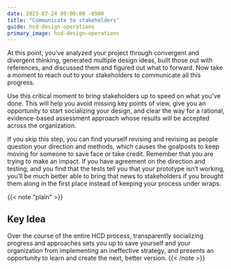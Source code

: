 ```yaml
---
date: 2023-07-24 09:00:00 -0500
title: "Communicate to stakeholders"
guide: hcd-design-operations
primary_image: hcd-design-operations
---
```

At this point, you’ve analyzed your project through convergent and divergent thinking, generated multiple design ideas, built those out with references, and discussed them and figured out what to forward. Now take a moment to reach out to your stakeholders to communicate all this progress.

Use this critical moment to bring stakeholders up to speed on what you’ve done. This will help you avoid missing key points of view, give you an opportunity to start socializing your design, and clear the way for a rational, evidence-based assessment approach whose results will be accepted across the organization.

If you skip this step, you can find yourself revising and revising as people question your direction and methods, which causes the goalposts to keep moving for someone to save face or take credit. Remember that you are trying to make an impact. If you have agreement on the direction and testing, and you find that the tests tell you that your prototype isn’t working, you’ll be much better able to bring that news to stakeholders if you brought them along in the first place instead of keeping your process under wraps. 

{{< note "plain" >}}
## Key Idea
Over the course of the entire HCD process, transparently socializing progress and approaches sets you up to save yourself and your organization from implementing an ineffective strategy, and presents an opportunity to learn and create the next, better version.
{{< /note >}}
